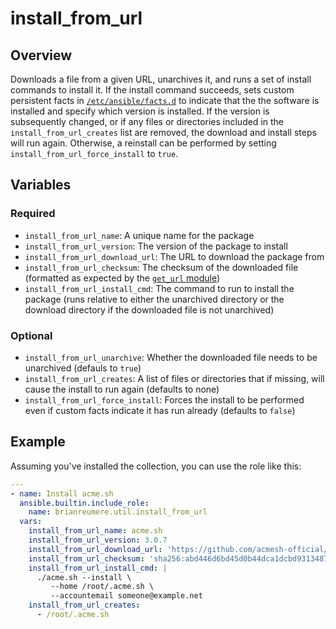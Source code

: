 # install_from_url

## Overview

Downloads a file from a given URL, unarchives it, and runs a set of install commands to install it. If the install command succeeds, sets custom persistent facts in [`/etc/ansible/facts.d`](https://docs.ansible.com/ansible/latest/playbook_guide/playbooks_vars_facts.html#facts-d-or-local-facts) to indicate that the the software is installed and specify which version is installed. If the version is subsequently changed, or if any files or directories included in the `install_from_url_creates` list are removed, the download and install steps will run again. Otherwise, a reinstall can be performed by setting `install_from_url_force_install` to `true`.

## Variables

### Required

- `install_from_url_name`: A unique name for the package
- `install_from_url_version`: The version of the package to install
- `install_from_url_download_url`: The URL to download the package from
- `install_from_url_checksum`: The checksum of the downloaded file (formatted as expected by the [`get_url` module](https://docs.ansible.com/ansible/latest/collections/ansible/builtin/get_url_module.html))
- `install_from_url_install_cmd`: The command to run to install the package (runs relative to either the unarchived directory or the download directory if the downloaded file is not unarchived)

### Optional

- `install_from_url_unarchive`: Whether the downloaded file needs to be unarchived (defauls to `true`)
- `install_from_url_creates`: A list of files or directories that if missing, will cause the install to run again (defaults to none)
- `install_from_url_force_install`: Forces the install to be performed even if custom facts indicate it has run already (defaults to `false`)

## Example

Assuming you've installed the collection, you can use the role like this:

```yaml
---
- name: Install acme.sh
  ansible.builtin.include_role:
    name: brianreumere.util.install_from_url
  vars:
    install_from_url_name: acme.sh
    install_from_url_version: 3.0.7
    install_from_url_download_url: 'https://github.com/acmesh-official/acme.sh/archive/refs/tags/3.0.7.tar.gz'
    install_from_url_checksum: 'sha256:abd446d6bd45d0b44dca1dcbd931348797a3f82d1ed6fb171472eaf851a8d849'
    install_from_url_install_cmd: |
      ./acme.sh --install \
         --home /root/.acme.sh \
         --accountemail someone@example.net
    install_from_url_creates:
      - /root/.acme.sh
```
